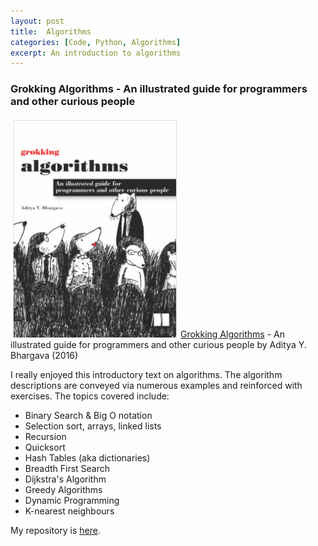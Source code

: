 ```yaml
---
layout: post
title:  Algorithms
categories: [Code, Python, Algorithms]
excerpt: An introduction to algorithms
---
```

### Grokking Algorithms - An illustrated guide for programmers and other curious people
![](/images/grokking.png)
[Grokking Algorithms](https://www.manning.com/books/grokking-algorithms) - An illustrated guide for programmers and other curious people by Aditya Y. Bhargava (2016)

 I really enjoyed this introductory text on algorithms. The algorithm descriptions are conveyed via numerous examples and reinforced with exercises. The topics covered include:
 
 - Binary Search & Big O notation
 - Selection sort, arrays, linked lists
 - Recursion
 - Quicksort
 - Hash Tables (aka dictionaries)
 - Breadth First Search
 - Dijkstra's Algorithm
 - Greedy Algorithms
 - Dynamic Programming
 - K-nearest neighbours
 
 My repository is [here](https://github.com/mkoundo/grokking_algorithms).
  